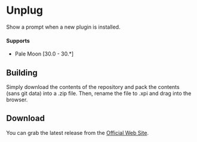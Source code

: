 # Unplug
Show a prompt when a new plugin is installed.

#### Supports
 * Pale Moon [30.0 - 30.*]

## Building
Simply download the contents of the repository and pack the contents (sans git data) into a .zip file. Then, rename the file to .xpi and drag into the browser.

## Download
You can grab the latest release from the [Official Web Site](//realityripple.com/Software/XUL/Unplug/).
